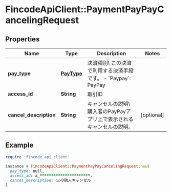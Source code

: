 # FincodeApiClient::PaymentPayPayCancelingRequest

## Properties

| Name | Type | Description | Notes |
| ---- | ---- | ----------- | ----- |
| **pay_type** | [**PayType**](PayType.md) | 決済種別\\ この決済で利用する決済手段です。  - &#x60;Paypay&#x60;: PayPay  |  |
| **access_id** | **String** | 取引ID  |  |
| **cancel_description** | **String** | キャンセルの説明\\ 購入者のPayPayアプリ上で表示されるキャンセルの説明。  | [optional] |

## Example

```ruby
require 'fincode_api_client'

instance = FincodeApiClient::PaymentPayPayCancelingRequest.new(
  pay_type: null,
  access_id: a_**********************,
  cancel_description: ○○の購入キャンセル
)
```

